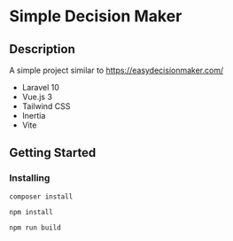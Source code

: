 # Simple Decision Maker

## Description
A simple project similar to https://easydecisionmaker.com/

- Laravel 10
- Vue.js 3
- Tailwind CSS
- Inertia
- Vite

## Getting Started

### Installing
```
composer install
```
```
npm install
```
```
npm run build
```
